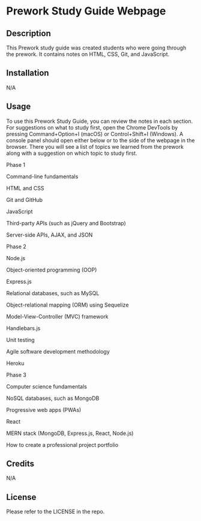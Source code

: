 # Prework Study Guide Webpage

## Description

This Prework study guide was created students who were going through the prework. It contains notes on HTML, CSS, Git, and JavaScript.


## Installation

N/A

## Usage

To use this Prework Study Guide, you can review the notes in each section. For suggestions on what to study first, open the Chrome DevTools by pressing Command+Option+I (macOS) or Control+Shift+I (Windows). A console panel should open either below or to the side of the webpage in the browser. There you will see a list of topics we learned from the prework along with a suggestion on which topic to study first.

Phase 1

Command-line fundamentals

HTML and CSS

Git and GitHub

JavaScript

Third-party APIs (such as jQuery and Bootstrap)

Server-side APIs, AJAX, and JSON

Phase 2

Node.js

Object-oriented programming (OOP)

Express.js

Relational databases, such as MySQL

Object-relational mapping (ORM) using Sequelize

Model-View-Controller (MVC) framework

Handlebars.js

Unit testing

Agile software development methodology

Heroku

Phase 3

Computer science fundamentals

NoSQL databases, such as MongoDB

Progressive web apps (PWAs)

React

MERN stack (MongoDB, Express.js, React, Node.js)

How to create a professional project portfolio


## Credits

N/A

## License

Please refer to the LICENSE in the repo.
